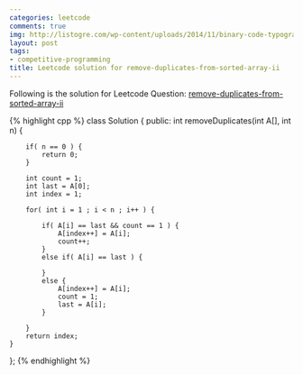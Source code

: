 ```yaml
---
categories: leetcode
comments: true
img: http://listogre.com/wp-content/uploads/2014/11/binary-code-typography-hd-wallpaper-1920x1080-2619-672x372.png
layout: post
tags:
- competitive-programming
title: Leetcode solution for remove-duplicates-from-sorted-array-ii
---
```


Following is the solution for Leetcode Question: [remove-duplicates-from-sorted-array-ii](https://leetcode.com/problems/remove-duplicates-from-sorted-array-ii/)

{% highlight cpp %}
class Solution {
public:
    int removeDuplicates(int A[], int n) {
        
        if( n == 0 ) {
            return 0;
        }
        
        int count = 1;
        int last = A[0];
        int index = 1;
        
        for( int i = 1 ; i < n ; i++ ) {
            
            if( A[i] == last && count == 1 ) {
                A[index++] = A[i];
                count++;
            }
            else if( A[i] == last ) {
                
            }
            else {
                A[index++] = A[i];
                count = 1;
                last = A[i];
            }
            
        }
        return index;
    }
};
{% endhighlight %}